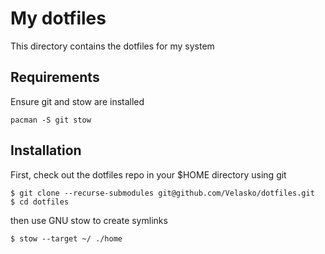 # My dotfiles

This directory contains the dotfiles for my system

## Requirements

Ensure git and stow are installed

```
pacman -S git stow
```

## Installation

First, check out the dotfiles repo in your $HOME directory using git

```
$ git clone --recurse-submodules git@github.com/Velasko/dotfiles.git
$ cd dotfiles
```

then use GNU stow to create symlinks

```
$ stow --target ~/ ./home
```
